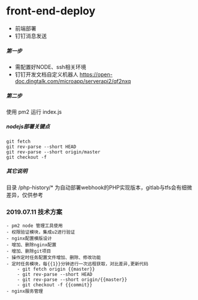 # front-end-deploy
  - 前端部署
  - 钉钉消息发送

##### 第一步
  - 需配置好NODE、ssh相关环境
  - 钉钉开发文档自定义机器人 https://open-doc.dingtalk.com/microapp/serverapi2/qf2nxq

##### 第二步
使用 pm2 运行 index.js

##### nodejs部署关键点
```
git fetch
git rev-parse --short HEAD
git rev-parse --short origin/master
git checkout -f
```

##### 其它说明
目录 /php-history/* 为自动部署webhook的PHP实现版本，gitlab与tfs会有细微差异，仅供参考



### 2019.07.11 技术方案
    - pm2 node 管理工具使用
    - 权限验证模块，集成u2进行验证
    - nginx配置模版设计
    - 增加、删除nginx配置
    - 增加、删除git项目
    - 操作定时任务配置文件增加、删除、修改功能
    - 定时任务模块，每{{1}}分钟进行一次远程获取，对比差异,更新代码
        - git fetch origin {{master}}
        - git rev-parse --short HEAD
        - git rev-parse --short origin/{{master}}
        - git checkout -f {{commit}}
    - nginx服务管理
